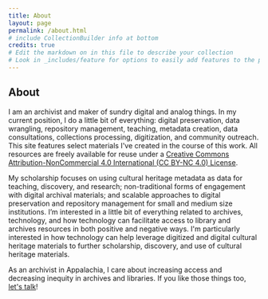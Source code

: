 ```yaml
---
title: About
layout: page
permalink: /about.html
# include CollectionBuilder info at bottom
credits: true
# Edit the markdown on in this file to describe your collection
# Look in _includes/feature for options to easily add features to the page
---
```

<!--{% include feature/jumbotron.html objectid="https://cdil.lib.uidaho.edu/images/palouse_sm.jpg" %}-->

<!--{% include feature/nav-menu.html sections="About Elizabeth" %}-->
## About

I am an archivist and maker of sundry digital and analog things. In my current position, I do a little bit of everything: digital preservation, data wrangling, repository management, teaching, metadata creation, data consultations, collections processing, digitization, and community outreach. This site features select materials I've created in the course of this work. All resources are freely available for reuse under a [Creative Commons Attribution-NonCommercial 4.0 International (CC BY-NC 4.0) License](https://creativecommons.org/licenses/by-nc/4.0/).

My scholarship focuses on using cultural heritage metadata as data for teaching, discovery, and research; non-traditional forms of engagement with digital archival materials; and scalable approaches to digital preservation and repository management for small and medium size institutions. I’m interested in a little bit of everything related to archives, technology, and how technology can facilitate access to library and archives resources in both positive and negative ways. I'm particularly interested in how technology can help leverage digitized and digital cultural heritage materials to further scholarship, discovery, and use of cultural heritage materials.

As an archivist in Appalachia, I care about increasing access and decreasing inequity in archives and libraries. If you like those things too, [let's talk](mailto:elizabeth.danyel.james@gmail.com)!
